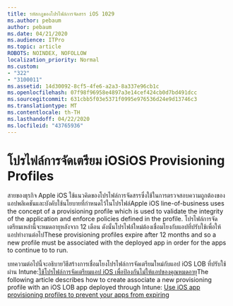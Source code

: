 ```yaml
---
title: รหัสกฎของโปรไฟล์การจัดสรร iOS 1029
ms.author: pebaum
author: pebaum
ms.date: 04/21/2020
ms.audience: ITPro
ms.topic: article
ROBOTS: NOINDEX, NOFOLLOW
localization_priority: Normal
ms.custom:
- "322"
- "3100011"
ms.assetid: 14d30092-8cf5-4fe6-a2a3-8a337e96cb1c
ms.openlocfilehash: 07f98f96958e4897a3e14cef424cb0d7bd491dcc
ms.sourcegitcommit: 631cbb5f03e5371f0995e976536d24e9d13746c3
ms.translationtype: MT
ms.contentlocale: th-TH
ms.lasthandoff: 04/22/2020
ms.locfileid: "43765936"
---
```

# <a name="ios-provisioning-profiles"></a><span data-ttu-id="58f2c-102">โปรไฟล์การจัดเตรียม iOS</span><span class="sxs-lookup"><span data-stu-id="58f2c-102">iOS Provisioning Profiles</span></span>

<span data-ttu-id="58f2c-103">สายของธุรกิจ Apple iOS ใช้แนวคิดของโปรไฟล์การจัดสรรซึ่งใช้ในการตรวจสอบความถูกต้องของแอปพลิเคชันและบังคับใช้นโยบายที่กําหนดไว้ในโปรไฟล์</span><span class="sxs-lookup"><span data-stu-id="58f2c-103">Apple iOS line-of-business uses the concept of a provisioning profile which is used to validate the integrity of the application and enforce policies defined in the profile.</span></span> <span data-ttu-id="58f2c-104">โปรไฟล์การจัดเตรียมเหล่านี้จะหมดอายุหลังจาก 12 เดือน ดังนั้นโปรไฟล์ใหม่ต้องเชื่อมโยงกับแอปที่ปรับใช้เพื่อให้แอปทํางานต่อไป</span><span class="sxs-lookup"><span data-stu-id="58f2c-104">These provisioning profiles expire after 12 months and so a new profile must be associated with the deployed app in order for the apps to continue to to run.</span></span>
  
<span data-ttu-id="58f2c-105">บทความต่อไปนี้จะอธิบายวิธีสร้างการเชื่อมโยงโปรไฟล์การจัดเตรียมใหม่กับแอป iOS LOB ที่ปรับใช้ผ่าน Intune:[ใช้โปรไฟล์การจัดเตรียมแอป iOS เพื่อป้องกันไม่ให้แอปของคุณหมดอายุ](https://docs.microsoft.com/intune/app-provisioning-profile-ios)</span><span class="sxs-lookup"><span data-stu-id="58f2c-105">The following article describes how to create associate a new provisioning profile with an iOS LOB app deployed through Intune: [Use iOS app provisioning profiles to prevent your apps from expiring](https://docs.microsoft.com/intune/app-provisioning-profile-ios)</span></span>
  